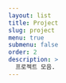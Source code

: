 ```yaml
---
layout: list
title: Project
slug: project
menu: true
submenu: false
order: 2
description: >
  프로젝트 모음.
---
```


